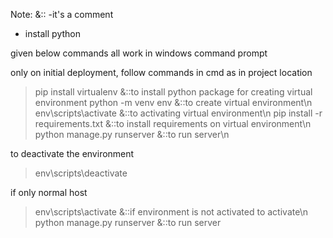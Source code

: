 Note:   &::  -it's a comment

- install python

given below commands all work in windows command prompt

only on initial deployment,
follow commands in cmd as in project location

> pip install virtualenv &::to install python package for creating virtual environment
> python -m venv env  &::to create virtual environment\n
> env\scripts\activate  &::to activating virtual environment\n 
> pip install -r requirements.txt  &::to install requirements on virtual environment\n
> python manage.py runserver  &::to run server\n

to deactivate the environment
> env\scripts\deactivate

if only normal host
> env\scripts\activate  &::if environment is not activated to activate\n
> python manage.py runserver  &::to run server

